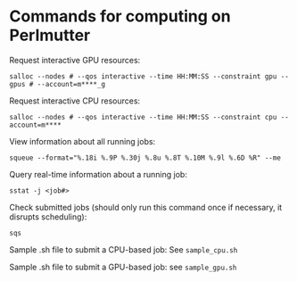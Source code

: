 # Commands for computing on Perlmutter 

Request interactive GPU resources:

```salloc --nodes # --qos interactive --time HH:MM:SS --constraint gpu --gpus # --account=m****_g```

Request interactive CPU resources:

```salloc --nodes # --qos interactive --time HH:MM:SS --constraint cpu --account=m****```

View information about all running jobs:

```squeue --format="%.18i %.9P %.30j %.8u %.8T %.10M %.9l %.6D %R" --me```

Query real-time information about a running job:

```sstat -j <job#>```

Check submitted jobs (should only run this command once if necessary, it disrupts scheduling):

```sqs```


Sample .sh file to submit a CPU-based job: See ```sample_cpu.sh```

Sample .sh file to submit a GPU-based job: see ```sample_gpu.sh```
